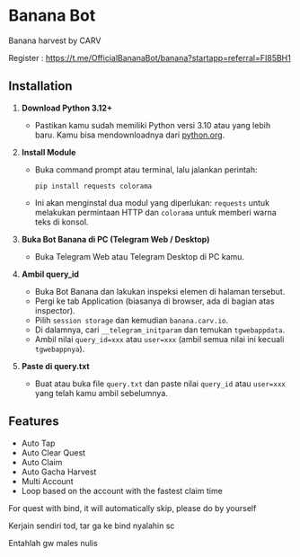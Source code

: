 
# Banana Bot

Banana harvest by CARV

Register : https://t.me/OfficialBananaBot/banana?startapp=referral=FI85BH1


## Installation

1. **Download Python 3.12+**
   - Pastikan kamu sudah memiliki Python versi 3.10 atau yang lebih baru. Kamu bisa mendownloadnya dari [python.org](https://www.python.org/downloads/).

2. **Install Module**
   - Buka command prompt atau terminal, lalu jalankan perintah:
     ```
     pip install requests colorama
     ```
   - Ini akan menginstal dua modul yang diperlukan: `requests` untuk melakukan permintaan HTTP dan `colorama` untuk memberi warna teks di konsol.

3. **Buka Bot Banana di PC (Telegram Web / Desktop)**
   - Buka Telegram Web atau Telegram Desktop di PC kamu.

4. **Ambil query_id**
   - Buka Bot Banana dan lakukan inspeksi elemen di halaman tersebut.
   - Pergi ke tab Application (biasanya di browser, ada di bagian atas inspector).
   - Pilih `session storage` dan kemudian `banana.carv.io`.
   - Di dalamnya, cari `__telegram_initparam` dan temukan `tgwebappdata`.
   - Ambil nilai `query_id=xxx` atau `user=xxx` (ambil semua nilai ini kecuali `tgwebappnya`).

5. **Paste di query.txt**
   - Buat atau buka file `query.txt` dan paste nilai `query_id` atau `user=xxx` yang telah kamu ambil sebelumnya.
  
## Features
- Auto Tap
- Auto Clear Quest
- Auto Claim
- Auto Gacha Harvest
- Multi Account
- Loop based on the account with the fastest claim time 


For quest with bind, it will automatically skip, please do by yourself

Kerjain sendiri tod, tar ga ke bind nyalahin sc

Entahlah gw males nulis
